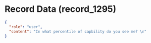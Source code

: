 # Record Data (record_1295)

```json
{
  "role": "user",
  "content": "In what percentile of capbility do you see me? \n"
}
```
